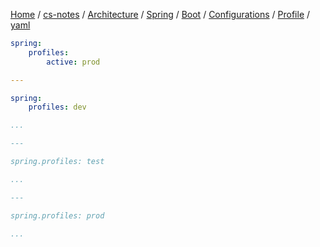 [Home](https://mengxianbin.github.io) /
[cs-notes](https://mengxianbin.github.io/cs-notes/site) /
[Architecture](https://mengxianbin.github.io/cs-notes/site/Architecture) /
[Spring](https://mengxianbin.github.io/cs-notes/site/Architecture/Spring) /
[Boot](https://mengxianbin.github.io/cs-notes/site/Architecture/Spring/Boot) /
[Configurations](https://mengxianbin.github.io/cs-notes/site/Architecture/Spring/Boot/Configurations) /
[Profile](https://mengxianbin.github.io/cs-notes/site/Architecture/Spring/Boot/Configurations/Profile) /
[yaml](https://mengxianbin.github.io/cs-notes/site/Architecture/Spring/Boot/Configurations/Profile/yaml)

```yml
spring:
    profiles:
        active: prod

---

spring:
    profiles: dev

...

---

spring.profiles: test

...

---

spring.profiles: prod

...

```
